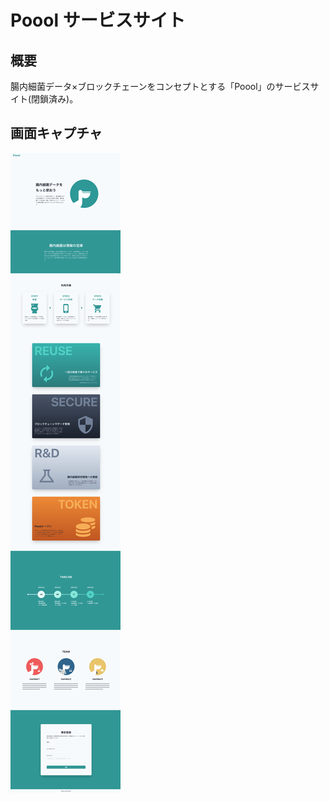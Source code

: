 # Poool サービスサイト

## 概要
腸内細菌データ×ブロックチェーンをコンセプトとする「Poool」のサービスサイト(閉鎖済み)。

## 画面キャプチャ
![screenshot](screenshot.png)
